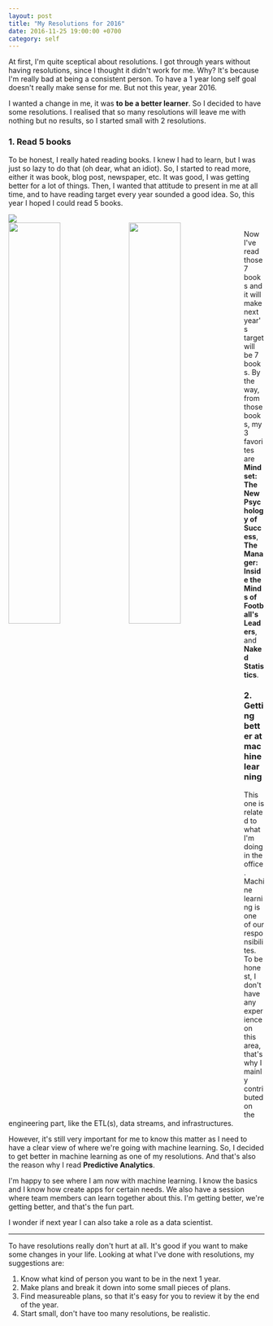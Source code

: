 ```yaml
---
layout: post
title: "My Resolutions for 2016"
date: 2016-11-25 19:00:00 +0700
category: self
---
```

At first, I'm quite sceptical about resolutions. I got through years without having resolutions,
since I thought it didn't work for me. Why? It's because I'm really bad at being a consistent person.
To have a 1 year long self goal doesn't really make sense for me. But not this year, year 2016.

I wanted a change in me, it was **to be a better learner**. So I decided to have some resolutions.
I realised that so many resolutions will leave me with nothing but no results, so I started small with 2 resolutions.

### 1. Read 5 books

To be honest, I really hated reading books. I knew I had to learn, but I was just so lazy to do that (oh dear, what an idiot).
So, I started to read more, either it was book, blog post, newspaper, etc. It was good, I was getting better for a lot of things.
Then, I wanted that attitude to present in me at all time, and to have reading target every year sounded a good idea. So, this year I hoped I could read 5 books.

<div class="img_row">
  <img class="col three" src="http://hafizbadrie.com/archives/2016/11/2016-resolutions-book.jpg" />
</div>
<div class="img_row">
  <img class="col one" src="https://images-na.ssl-images-amazon.com/images/I/51eqZ7o8PUL._SX326_BO1,204,203,200_.jpg" width="45%" style="float: left; margin-right: 10px;" />
  <img class="col one" src="http://www.predictiveanalyticsworld.com/book/images/siegel-book-cover2.jpg" width="45%" style="float: left;" />
</div>

Now I've read those 7 books and it will make next year's target will be 7 books.
By the way, from those books, my 3 favorites are **Mindset: The New Psychology of Success**, **The Manager: Inside the Minds of Football's Leaders**,
and **Naked Statistics**.

### 2. Getting better at machine learning

This one is related to what I'm doing in the office. Machine learning is one of our responsibilites.
To be honest, I don't have any experience on this area, that's why I mainly contributed on the engineering part,
like the ETL(s), data streams, and infrastructures.

However, it's still very important for me to know this matter as I need to have a clear view of where we're going with machine learning.
So, I decided to get better in machine learning as one of my resolutions. And that's also the reason why I read **Predictive Analytics**.

I'm happy to see where I am now with machine learning. I know the basics and I know how create apps for certain needs.
We also have a session where team members can learn together about this. I'm getting better, we're getting better, and that's the fun part.

I wonder if next year I can also take a role as a data scientist.

---

To have resolutions really don't hurt at all. It's good if you want to make some changes in your life.
Looking at what I've done with resolutions, my suggestions are:

1. Know what kind of person you want to be in the next 1 year.  
2. Make plans and break it down into some small pieces of plans.  
3. Find measureable plans, so that it's easy for you to review it by the end of the year.  
4. Start small, don't have too many resolutions, be realistic.  
